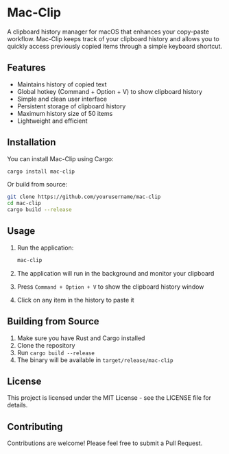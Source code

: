 # Mac-Clip

A clipboard history manager for macOS that enhances your copy-paste workflow. Mac-Clip keeps track of your clipboard history and allows you to quickly access previously copied items through a simple keyboard shortcut.

## Features

- Maintains history of copied text
- Global hotkey (Command + Option + V) to show clipboard history
- Simple and clean user interface
- Persistent storage of clipboard history
- Maximum history size of 50 items
- Lightweight and efficient

## Installation

You can install Mac-Clip using Cargo:

```bash
cargo install mac-clip
```

Or build from source:

```bash
git clone https://github.com/yourusername/mac-clip
cd mac-clip
cargo build --release
```

## Usage

1. Run the application:
   ```bash
   mac-clip
   ```

2. The application will run in the background and monitor your clipboard
3. Press `Command + Option + V` to show the clipboard history window
4. Click on any item in the history to paste it

## Building from Source

1. Make sure you have Rust and Cargo installed
2. Clone the repository
3. Run `cargo build --release`
4. The binary will be available in `target/release/mac-clip`

## License

This project is licensed under the MIT License - see the LICENSE file for details.

## Contributing

Contributions are welcome! Please feel free to submit a Pull Request.
